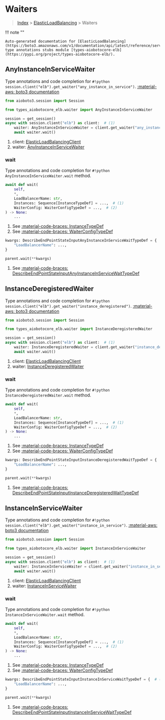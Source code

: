 # Waiters

> [Index](../README.md) > [ElasticLoadBalancing](./README.md) > Waiters

!!! note ""

    Auto-generated documentation for [ElasticLoadBalancing](https://boto3.amazonaws.com/v1/documentation/api/latest/reference/services/elb.html#ElasticLoadBalancing)
    type annotations stubs module [types-aiobotocore-elb](https://pypi.org/project/types-aiobotocore-elb/).

## AnyInstanceInServiceWaiter

Type annotations and code completion for `#!python session.client("elb").get_waiter("any_instance_in_service")`.
[:material-aws: boto3 documentation](https://boto3.amazonaws.com/v1/documentation/api/latest/reference/services/elb.html#ElasticLoadBalancing.Waiter.AnyInstanceInService)

```python title="Usage example"
from aioboto3.session import Session

from types_aiobotocore_elb.waiter import AnyInstanceInServiceWaiter

session = get_session()
async with session.client("elb") as client:  # (1)
    waiter: AnyInstanceInServiceWaiter = client.get_waiter("any_instance_in_service")  # (2)
    await waiter.wait()
```

1. client: [ElasticLoadBalancingClient](./client.md)
2. waiter: [AnyInstanceInServiceWaiter](./waiters.md#anyinstanceinservicewaiter)


### wait

Type annotations and code completion for `#!python AnyInstanceInServiceWaiter.wait` method.

```python title="Method definition"
await def wait(
    self,
    *,
    LoadBalancerName: str,
    Instances: Sequence[InstanceTypeDef] = ...,  # (1)
    WaiterConfig: WaiterConfigTypeDef = ...,  # (2)
) -> None:
    ...
```

1. See [:material-code-braces: InstanceTypeDef](./type_defs.md#instancetypedef) 
2. See [:material-code-braces: WaiterConfigTypeDef](./type_defs.md#waiterconfigtypedef) 


```python title="Usage example with kwargs"
kwargs: DescribeEndPointStateInputAnyInstanceInServiceWaitTypeDef = {  # (1)
    "LoadBalancerName": ...,
}

parent.wait(**kwargs)
```

1. See [:material-code-braces: DescribeEndPointStateInputAnyInstanceInServiceWaitTypeDef](./type_defs.md#describeendpointstateinputanyinstanceinservicewaittypedef) 
## InstanceDeregisteredWaiter

Type annotations and code completion for `#!python session.client("elb").get_waiter("instance_deregistered")`.
[:material-aws: boto3 documentation](https://boto3.amazonaws.com/v1/documentation/api/latest/reference/services/elb.html#ElasticLoadBalancing.Waiter.InstanceDeregistered)

```python title="Usage example"
from aioboto3.session import Session

from types_aiobotocore_elb.waiter import InstanceDeregisteredWaiter

session = get_session()
async with session.client("elb") as client:  # (1)
    waiter: InstanceDeregisteredWaiter = client.get_waiter("instance_deregistered")  # (2)
    await waiter.wait()
```

1. client: [ElasticLoadBalancingClient](./client.md)
2. waiter: [InstanceDeregisteredWaiter](./waiters.md#instancederegisteredwaiter)


### wait

Type annotations and code completion for `#!python InstanceDeregisteredWaiter.wait` method.

```python title="Method definition"
await def wait(
    self,
    *,
    LoadBalancerName: str,
    Instances: Sequence[InstanceTypeDef] = ...,  # (1)
    WaiterConfig: WaiterConfigTypeDef = ...,  # (2)
) -> None:
    ...
```

1. See [:material-code-braces: InstanceTypeDef](./type_defs.md#instancetypedef) 
2. See [:material-code-braces: WaiterConfigTypeDef](./type_defs.md#waiterconfigtypedef) 


```python title="Usage example with kwargs"
kwargs: DescribeEndPointStateInputInstanceDeregisteredWaitTypeDef = {  # (1)
    "LoadBalancerName": ...,
}

parent.wait(**kwargs)
```

1. See [:material-code-braces: DescribeEndPointStateInputInstanceDeregisteredWaitTypeDef](./type_defs.md#describeendpointstateinputinstancederegisteredwaittypedef) 
## InstanceInServiceWaiter

Type annotations and code completion for `#!python session.client("elb").get_waiter("instance_in_service")`.
[:material-aws: boto3 documentation](https://boto3.amazonaws.com/v1/documentation/api/latest/reference/services/elb.html#ElasticLoadBalancing.Waiter.InstanceInService)

```python title="Usage example"
from aioboto3.session import Session

from types_aiobotocore_elb.waiter import InstanceInServiceWaiter

session = get_session()
async with session.client("elb") as client:  # (1)
    waiter: InstanceInServiceWaiter = client.get_waiter("instance_in_service")  # (2)
    await waiter.wait()
```

1. client: [ElasticLoadBalancingClient](./client.md)
2. waiter: [InstanceInServiceWaiter](./waiters.md#instanceinservicewaiter)


### wait

Type annotations and code completion for `#!python InstanceInServiceWaiter.wait` method.

```python title="Method definition"
await def wait(
    self,
    *,
    LoadBalancerName: str,
    Instances: Sequence[InstanceTypeDef] = ...,  # (1)
    WaiterConfig: WaiterConfigTypeDef = ...,  # (2)
) -> None:
    ...
```

1. See [:material-code-braces: InstanceTypeDef](./type_defs.md#instancetypedef) 
2. See [:material-code-braces: WaiterConfigTypeDef](./type_defs.md#waiterconfigtypedef) 


```python title="Usage example with kwargs"
kwargs: DescribeEndPointStateInputInstanceInServiceWaitTypeDef = {  # (1)
    "LoadBalancerName": ...,
}

parent.wait(**kwargs)
```

1. See [:material-code-braces: DescribeEndPointStateInputInstanceInServiceWaitTypeDef](./type_defs.md#describeendpointstateinputinstanceinservicewaittypedef) 
